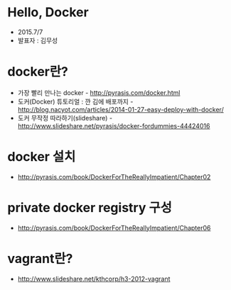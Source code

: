 
# Hello, Docker
* 2015.7/7
* 발표자 : 김무성
 
# docker란?
* 가장 빨리 만나는 docker - http://pyrasis.com/docker.html
* 도커(Docker) 튜토리얼 : 깐 김에 배포까지 - http://blog.nacyot.com/articles/2014-01-27-easy-deploy-with-docker/
* 도커 무작정 따라하기(slideshare) - http://www.slideshare.net/pyrasis/docker-fordummies-44424016


# docker 설치
* http://pyrasis.com/book/DockerForTheReallyImpatient/Chapter02


# private docker registry 구성
* http://pyrasis.com/book/DockerForTheReallyImpatient/Chapter06


# vagrant란?
* http://www.slideshare.net/kthcorp/h3-2012-vagrant
